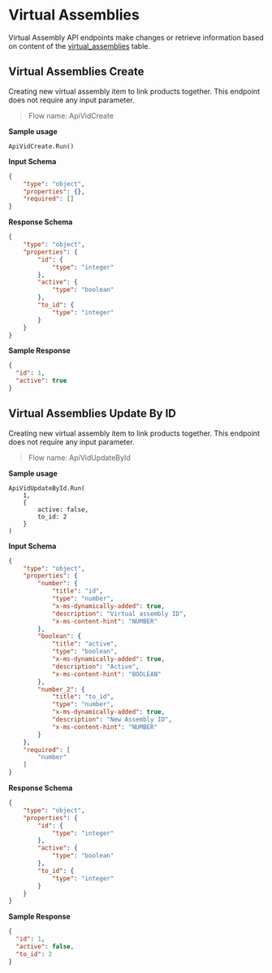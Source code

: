 # Virtual Assemblies

Virtual Assembly API endpoints make changes or retrieve information based on
content of the [virtual_assemblies](TableSchemas.md#virtual-assemblies) table.

## Virtual Assemblies Create

Creating new virtual assembly item to link products together. This endpoint does
not require any input parameter.

> Flow name: ApiVidCreate

**Sample usage**

```
ApiVidCreate.Run()
```

**Input Schema**

``` json
{
    "type": "object",
    "properties": {},
    "required": []
}
```

**Response Schema**

``` json
{
    "type": "object",
    "properties": {
        "id": {
            "type": "integer"
        },
        "active": {
            "type": "boolean"
        },
        "to_id": {
            "type": "integer"
        }
    }
}
```

**Sample Response**

``` json
{
  "id": 1,
  "active": true
}
```

## Virtual Assemblies Update By ID

Creating new virtual assembly item to link products together. This endpoint does
not require any input parameter.

> Flow name: ApiVidUpdateById

**Sample usage**

```
ApiVidUpdateById.Run(
    1,
    {
        active: false,
        to_id: 2
    }
)
```

**Input Schema**

``` json
{
    "type": "object",
    "properties": {
        "number": {
            "title": "id",
            "type": "number",
            "x-ms-dynamically-added": true,
            "description": "Virtual assembly ID",
            "x-ms-content-hint": "NUMBER"
        },
        "boolean": {
            "title": "active",
            "type": "boolean",
            "x-ms-dynamically-added": true,
            "description": "Active",
            "x-ms-content-hint": "BOOLEAN"
        },
        "number_2": {
            "title": "to_id",
            "type": "number",
            "x-ms-dynamically-added": true,
            "description": "New Assembly ID",
            "x-ms-content-hint": "NUMBER"
        }
    },
    "required": [
        "number"
    ]
}
```

**Response Schema**

``` json
{
    "type": "object",
    "properties": {
        "id": {
            "type": "integer"
        },
        "active": {
            "type": "boolean"
        },
        "to_id": {
            "type": "integer"
        }
    }
}
```

**Sample Response**

``` json
{
  "id": 1,
  "active": false,
  "to_id": 2
}
```